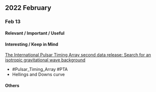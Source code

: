 ## 2022 February

### Feb 13

#### Relevant / Important / Useful



#### Interesting / Keep in Mind

[The International Pulsar Timing Array second data release: Search for an isotropic gravitational wave background](https://academic.oup.com/mnras/article-abstract/510/4/4873/6503453?redirectedFrom=fulltext)

+ #Pulsar_Timing_Array #PTA
+  Hellings and Downs curve




#### Others
